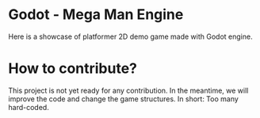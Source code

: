 # Godot - ​Mega Man Engine

Here is a showcase of platformer 2D demo game made with Godot engine.

# How to contribute?

This project is not yet ready for any contribution. In the meantime, we will improve the code and change the game structures.
In short: Too many hard-coded.
